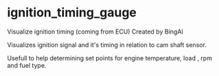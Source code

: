 # ignition_timing_gauge
Visualize ignition timing (coming from ECU)
Created by BingAI

Visualizes ignition signal and it's timing in relation to cam shaft sensor.

Usefull to help determining set points for engine temperature, 
load , rpm and fuel type. 
